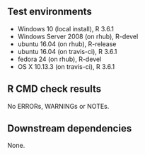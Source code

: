 ## Test environments
- Windows 10 (local install), R 3.6.1
- Windows Server 2008 (on rhub), R-devel
- ubuntu 16.04 (on rhub), R-release
- ubuntu 16.04 (on travis-ci), R 3.6.1
- fedora 24 (on rhub), R-devel
- OS X 10.13.3 (on travis-ci), R 3.6.1

## R CMD check results
No ERRORs, WARNINGs or NOTEs.

## Downstream dependencies
None.
